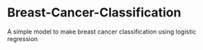 # Breast-Cancer-Classification
A simple model to make breast cancer classification using logistic regression

